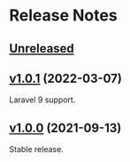# Release Notes

## [Unreleased]

## [v1.0.1] (2022-03-07)

Laravel 9 support.

## [v1.0.0] (2021-09-13)

Stable release.


[Unreleased]: https://github.com/Kerigard/laravel-mix-token/compare/v1.0.1...master
[v1.0.0]: https://github.com/Kerigard/laravel-mix-token/compare/310347047074dc78e9fb2dbf497261748af62baa...v1.0.0
[v1.0.1]: https://github.com/Kerigard/laravel-mix-token/compare/v1.0.0...v1.0.1
